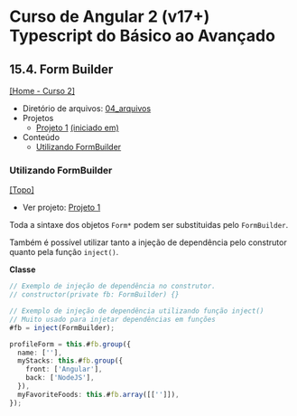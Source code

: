 # Curso de Angular 2 (v17+) Typescript do Básico ao Avançado

## 15.4. Form Builder
[[Home - Curso 2]](../../README.md#curso-2)<br />

- Diretório de arquivos: [04_arquivos](./04_arquivos/)
- Projetos
  - [Projeto 1](./04_arquivos/proj_01/) [(iniciado em)](#utilizando-formbuilder)
- Conteúdo
  - [Utilizando FormBuilder](#utilizando-formbuilder)

### Utilizando FormBuilder
[[Topo]](#)<br />

- Ver projeto: [Projeto 1](./04_arquivos/proj_01/)

Toda a sintaxe dos objetos `Form*` podem ser substituidas pelo `FormBuilder`.

Também é possível utilizar tanto a injeção de dependência pelo construtor quanto pela função `inject()`.

**Classe**
```typescript
// Exemplo de injeção de dependência no construtor.
// constructor(private fb: FormBuilder) {}

// Exemplo de injeção de dependência utilizando função inject()
// Muito usado para injetar dependências em funções
#fb = inject(FormBuilder);

profileForm = this.#fb.group({
  name: [''],
  myStacks: this.#fb.group({
    front: ['Angular'],
    back: ['NodeJS'],
  }),
  myFavoriteFoods: this.#fb.array([['']]),
});
```
